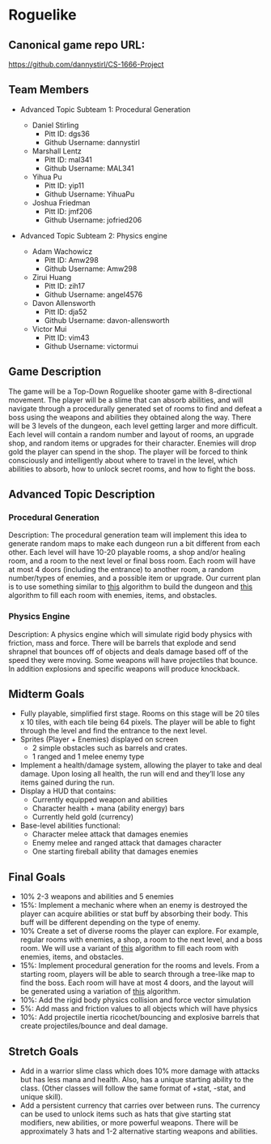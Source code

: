 # Roguelike

## Canonical game repo URL:

https://github.com/dannystirl/CS-1666-Project 

## Team Members
* Advanced Topic Subteam 1: Procedural Generation 

	* Daniel Stirling
		* Pitt ID: dgs36
		* Github Username: dannystirl
	* Marshall Lentz
		* Pitt ID: mal341
		* Github Username: MAL341
	* Yihua Pu
		* Pitt ID: yip11
		* Github Username: YihuaPu
	* Joshua Friedman
		* Pitt ID: jmf206
		* Github Username: jofried206

* Advanced Topic Subteam 2: Physics engine

	* Adam Wachowicz
		* Pitt ID: Amw298
		* Github Username: Amw298
	* Zirui Huang
		* Pitt ID: zih17
		* Github Username: angel4576
	* Davon Allensworth
		* Pitt ID: dja52
		* Github Username: davon-allensworth
	* Victor Mui
		* Pitt ID: vim43
		* Github Username: victormui

## Game Description

The game will be a Top-Down Roguelike shooter game with 8-directional movement. The player will be a slime that can absorb abilities, and will navigate through a procedurally generated set of rooms to find and defeat a boss using the weapons and abilities they obtained along the way. There will be 3 levels of the dungeon, each level getting larger and more difficult. Each level will contain a random number and layout of rooms, an upgrade shop, and random items or upgrades for their character. Enemies will drop gold the player can spend in the shop. The player will be forced to think consciously and intelligently about where to travel in the level, which abilities to absorb, how to unlock secret rooms, and how to fight the boss. 



## Advanced Topic Description

### Procedural Generation

Description: The procedural generation team will implement this idea to generate random maps to make each dungeon run a bit different from each other. Each level will have 10-20 playable rooms, a shop and/or healing room, and a room to the next level or final boss room. Each room will have at most 4 doors (including the entrance) to another room, a random number/types of enemies, and a possible item or upgrade. Our current plan is to use something similar to [this](http://www.roguebasin.com/index.php?title=Dungeon-Building_Algorithm#The_algorithm) algorithm to build the dungeon and [this](http://www.roguebasin.com/index.php/Template_Dungeon_themeing/generation) algorithm to fill each room with enemies, items, and obstacles. 
    
### Physics Engine

Description: A physics engine which will simulate rigid body physics with friction, mass and force. There will be barrels that explode and send shrapnel that bounces off of objects and deals damage based off of the speed they were moving. Some weapons will have projectiles that bounce. In addition explosions and specific weapons will produce knockback. 

## Midterm Goals

* Fully playable, simplified first stage. Rooms on this stage will be 20 tiles x 10 tiles, with each tile being 64 pixels. The player will be able to fight through the level and find the entrance to the next level. 
* Sprites (Player + Enemies) displayed on screen
    * 2 simple obstacles such as barrels and crates. 
    * 1 ranged and 1 melee enemy type
* Implement a health/damage system, allowing the player to take and deal damage. Upon losing all health, the run will end and they’ll lose any items gained during the run. 
* Display a HUD that contains:
    * Currently equipped weapon and abilities
    * Character health + mana (ability energy) bars
    * Currently held gold (currency)
* Base-level abilities functional:
    * Character melee attack that damages enemies
    * Enemy melee and ranged attack that damages character
    * One starting fireball ability that damages enemies
 


## Final Goals

* 10% 2-3 weapons and abilities and 5 enemies
* 15%: Implement a mechanic where when an enemy is destroyed the player can acquire abilities or stat buff by absorbing their body. This buff will be different depending on the type of enemy. 
* 10% Create a set of diverse rooms the player can explore. For example, regular rooms with enemies, a shop, a room to the next level, and a boss room. We will use a variant of  [this](http://www.roguebasin.com/index.php/Template_Dungeon_themeing/generation) algorithm to fill each room with enemies, items, and obstacles.
* 15%: Implement procedural generation for the rooms and levels. From a starting room, players will be able to search through a tree-like map to find the boss. Each room will have at most 4 doors, and the layout will be generated using a variation of [this](http://www.roguebasin.com/index.php?title=Dungeon-Building_Algorithm#The_algorithm) algorithm. 
* 10%: Add the rigid body physics collision and force vector simulation
* 5%: Add mass and friction values to all objects which will have physics
* 10%: Add projectile inertia ricochet/bouncing and explosive barrels that create projectiles/bounce and deal damage. 


## Stretch Goals

* Add in a warrior slime class which does 10% more damage with attacks but has less mana and health. Also, has a unique starting ability to the class. (Other classes will follow the same format of +stat, -stat, and unique skill).
* Add a persistent currency that carries over between runs. The currency can be used to unlock items such as hats that give starting stat modifiers, new abilities, or more powerful weapons. There will be approximately 3 hats and 1-2 alternative starting weapons and abilities. 

